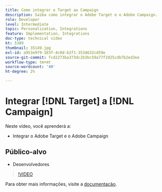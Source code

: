```yaml
---
title: Como integrar o Target ao Campaign
description: Saiba como integrar o Adobe Target e o Adobe Campaign.
role: Developer
level: Intermediate
topic: Personalization, Integrations
feature: Implementation, Integrations
doc-type: technical video
kt: 5389
thumbnail: 35149.jpg
exl-id: a953e9f9-103f-4c0d-b2f1-3534632cd59e
source-git-commit: fcd2273ba373dc2b3bc59a77f1925cdb7b2ed3ee
workflow-type: tm+mt
source-wordcount: '40'
ht-degree: 2%

---
```


# Integrar [!DNL Target] a [!DNL Campaign]

Neste vídeo, você aprenderá a:

* Integrar o Adobe Target e o Adobe Campaign

## Público-alvo

* Desenvolvedores

>[!VIDEO](https://video.tv.adobe.com/v/35149/?quality=12)

Para obter mais informações, visite a [documentação](https://experienceleague.adobe.com/docs/target/using/integrate/campaign-and-target.html?lang=en).
